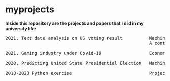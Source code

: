 # myprojects
**Inside this repository are the projects and papers that I did in my university life:**

<pre>
2021, Text data analysis on US voting result          Machine learning model of election result built with twitter data. 
                                                      A continuations of paper in 2020, "Predicting United State Presidential Election".

2021, Gaming industry under Covid-19                  Economic focused paper with time series and macroeconomics data analysis using Excel, Python and R
 
2020, Predicting United State Presidential Election   Machine learning on US Presidential election with multiple machine learning methods
 
2018-2023 Python exercise                             Projects/ practices I did for my study/ learning in Python/Machine learning/data analysis
<pre>
